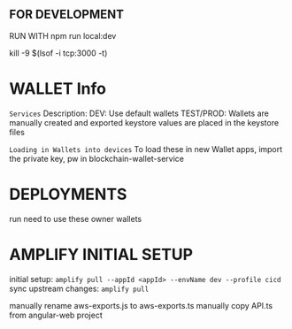 ## FOR DEVELOPMENT

RUN WITH
npm run local:dev

kill -9 $(lsof -i tcp:3000 -t)

# WALLET Info

`Services`
Description:
DEV: Use default wallets
TEST/PROD: Wallets are manually created and exported keystore values are placed in the keystore files

`Loading in Wallets into devices`
To load these in new Wallet apps, import the private key, pw in blockchain-wallet-service

# DEPLOYMENTS

run
need to use these owner wallets

# AMPLIFY INITIAL SETUP

initial setup: `amplify pull --appId <appId> --envName dev --profile cicd`
sync upstream changes: `amplify pull`

manually rename aws-exports.js to aws-exports.ts
manually copy API.ts from angular-web project
